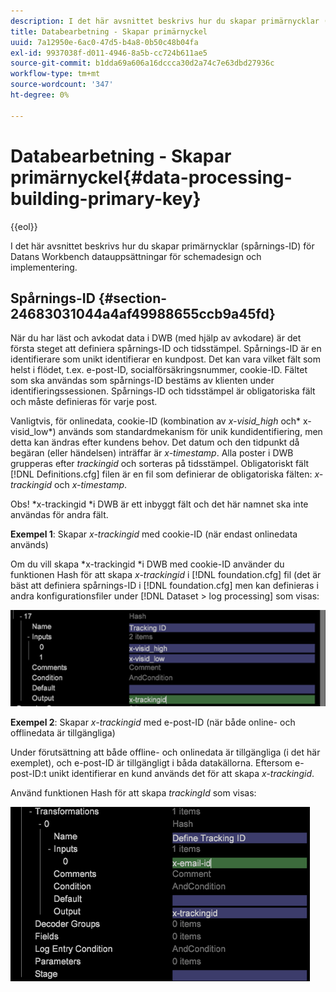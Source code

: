 ```yaml
---
description: I det här avsnittet beskrivs hur du skapar primärnycklar (spårnings-ID) för Datans Workbench datauppsättningar för schemadesign och implementering.
title: Databearbetning - Skapar primärnyckel
uuid: 7a12950e-6ac0-47d5-b4a8-0b50c48b04fa
exl-id: 9937038f-d011-4946-8a5b-cc724b611ae5
source-git-commit: b1dda69a606a16dccca30d2a74c7e63dbd27936c
workflow-type: tm+mt
source-wordcount: '347'
ht-degree: 0%

---
```


# Databearbetning - Skapar primärnyckel{#data-processing-building-primary-key}

{{eol}}

I det här avsnittet beskrivs hur du skapar primärnycklar (spårnings-ID) för Datans Workbench datauppsättningar för schemadesign och implementering.

## Spårnings-ID {#section-24683031044a4af49988655ccb9a45fd}

När du har läst och avkodat data i DWB (med hjälp av avkodare) är det första steget att definiera spårnings-ID och tidsstämpel. Spårnings-ID är en identifierare som unikt identifierar en kundpost. Det kan vara vilket fält som helst i flödet, t.ex. e-post-ID, socialförsäkringsnummer, cookie-ID. Fältet som ska användas som spårnings-ID bestäms av klienten under identifieringssessionen. Spårnings-ID och tidsstämpel är obligatoriska fält och måste definieras för varje post.

Vanligtvis, för onlinedata, cookie-ID (kombination av *x-visid_high* och* x-visid_low*) används som standardmekanism för unik kundidentifiering, men detta kan ändras efter kundens behov. Det datum och den tidpunkt då begäran (eller händelsen) inträffar är *x-timestamp*. Alla poster i DWB grupperas efter *trackingid* och sorteras på tidsstämpel. Obligatoriskt fält [!DNL Definitions.cfg] filen är en fil som definierar de obligatoriska fälten: *x-trackingid* och *x-timestamp*.

Obs! *x-trackingid *i DWB är ett inbyggt fält och det här namnet ska inte användas för andra fält.

**Exempel 1**: Skapar *x-trackingid* med cookie-ID (när endast onlinedata används)

Om du vill skapa *x-trackingid *i DWB med cookie-ID använder du funktionen Hash för att skapa *x-trackingid* i [!DNL foundation.cfg] fil (det är bäst att definiera spårnings-ID i [!DNL foundation.cfg] men kan definieras i andra konfigurationsfiler under [!DNL Dataset > log processing] som visas:

![](assets/dwb_impl_primary_key1.png)

**Exempel 2**: Skapar *x-trackingid* med e-post-ID (när både online- och offlinedata är tillgängliga)

Under förutsättning att både offline- och onlinedata är tillgängliga (i det här exemplet), och e-post-ID är tillgängligt i båda datakällorna. Eftersom e-post-ID:t unikt identifierar en kund används det för att skapa *x-trackingid*.

Använd funktionen Hash för att skapa *trackingId* som visas:

![](assets/dwb_impl_primary_key2.png)
